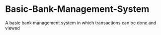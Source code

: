 # Basic-Bank-Management-System
A basic bank management system in which transactions can be done and viewed
